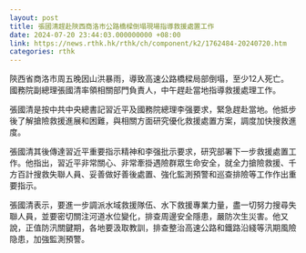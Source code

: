 ```yaml
---
layout: post
title: 張國清趕赴陜西商洛市公路橋樑倒塌現場指導救援處置工作
date: 2024-07-20 23:44:03.000000000 +08:00
link: https://news.rthk.hk/rthk/ch/component/k2/1762484-20240720.htm
categories: rthk
---
```


陝西省商洛市周五晚因山洪暴雨，導致高速公路橋樑局部倒塌，至少12人死亡。國務院副總理張國清率領相關部門負責人，中午趕赴當地指導救援處理工作。

張國清是按中共中央總書記習近平及國務院總理李强要求，緊急趕赴當地。他抵步後了解搶險救援進展和困難，與相關方面研究優化救援處置方案，調度加快搜救進度。

張國清其後傳達習近平重要指示精神和李强批示要求，研究部署下一步救援處置工作。他指出，習近平非常關心、非常牽掛遇險群眾生命安全，就全力搶險救援、千方百計搜救失聯人員、妥善做好善後處置、強化監測預警和巡查排險等工作作出重要指示。

張國清表示，要進一步調派水域救援隊伍、水下救援專業力量，盡一切努力搜尋失聯人員，並要密切關注河道水位變化，排查周邊安全隱患，嚴防次生災害。他又說，正值防汛關鍵期，各地要汲取教訓，排查整治高速公路和鐵路沿綫等汛期風險隐患，加強監測預警。
